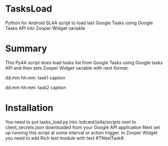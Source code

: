 TasksLoad
=========

Python for Android SL4A script to load last Google Tasks using Google Tasks API into Zooper Widget variable


Summary
=======
This Py4A script does load tasks list from Google Tasks using Google tasks API and then sets Zooper Widget variable with next format: 

dd.mm hh:mm: task1 caption

dd.mm hh:mm: task2 caption

Installation
============
You need to put tasks_load.py into /sdcard/sl4a/scripts next to client_secrets.json downloaded from your Google API application
Next set up running this script at some interval or action trigger.
In Zooper Widget you need to add Rich text module with text #TNextTask#.
